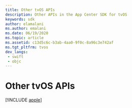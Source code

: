 ```yaml
---
title: Other tvOS APIs
description: Other APIs in the App Center SDK for tvOS
keywords: sdk
author: elamalani
ms.author: emalani
ms.date: 06/19/2020
ms.topic: article
ms.assetid: c13d5c6c-b3ab-4aa0-9f0c-8a96c3e742af
ms.tgt_pltfrm: tvos
dev_langs:  
 - swift
 - objc
---
```


# Other tvOS APIs

[!INCLUDE [apple](includes/apple.md)]
